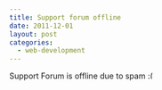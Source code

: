 ```yaml
---
title: Support forum offline
date: 2011-12-01
layout: post
categories:
  - web-development
---
```

Support Forum is offline due to spam <img src="http://i1.wp.com/ycfreeman.com/wp-includes/images/smilies/frownie.png?w=660" alt=":(" class="wp-smiley" style="height: 1em; max-height: 1em;" data-recalc-dims="1" />
